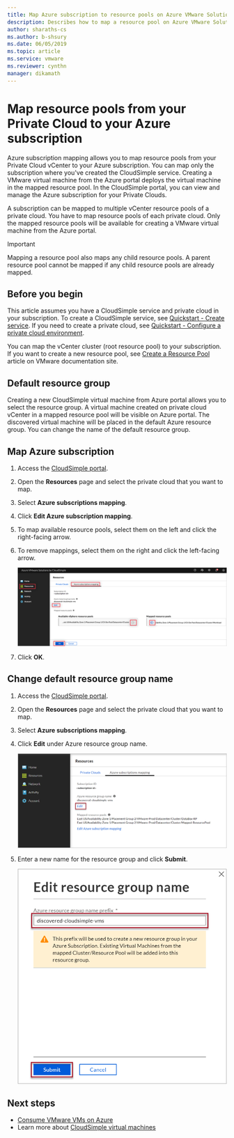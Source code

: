 ```yaml
---
title: Map Azure subscription to resource pools on Azure VMware Solution by CloudSimple
description: Describes how to map a resource pool on Azure VMware Solution by CloudSimple to your Azure subscription
author: sharaths-cs
ms.author: b-shsury
ms.date: 06/05/2019
ms.topic: article
ms.service: vmware
ms.reviewer: cynthn
manager: dikamath
---
```


# Map resource pools from your Private Cloud to your Azure subscription

Azure subscription mapping allows you to map resource pools from your Private Cloud vCenter to your Azure subscription. You can map only the subscription where you've created the CloudSimple service.  Creating a VMware virtual machine from the Azure portal deploys the virtual machine in the mapped resource pool.  In the CloudSimple portal, you can view and manage the Azure subscription for your Private Clouds.

A subscription can be mapped to multiple vCenter resource pools of a private cloud.  You have to map resource pools of each private cloud.  Only the mapped resource pools will be available for creating a VMware virtual machine from the Azure portal.

> [!IMPORTANT]
> Mapping a resource pool also  maps any child resource pools. A parent resource pool cannot be mapped if any child resource pools are already mapped.

## Before you begin

This article assumes you have a CloudSimple service and private cloud in your subscription.  To create a CloudSimple service, see [Quickstart - Create service](quickstart-create-cloudsimple-service.md).  If you need to create a private cloud, see [Quickstart - Configure a private cloud environment](quickstart-create-private-cloud.md).

You can map the vCenter cluster (root resource pool) to your subscription.  If you want to create a new resource pool, see [Create a Resource Pool](https://docs.vmware.com/en/VMware-vSphere/6.7/com.vmware.vsphere.resmgmt.doc/GUID-0F6C6709-A5DA-4D38-BE08-6CB1002DD13D.html) article on VMware documentation site.

## Default resource group

Creating a new CloudSimple virtual machine from Azure portal allows you to select the resource group.  A virtual machine created on private cloud vCenter in a mapped resource pool will be visible on Azure portal.  The discovered virtual machine will be placed in the default Azure resource group.  You can change the name of the default resource group.

## Map Azure subscription

1. Access the [CloudSimple portal](access-cloudsimple-portal.md).

2. Open the **Resources** page and select the private cloud that you want to map.

3. Select **Azure subscriptions mapping**.

4. Click **Edit Azure subscription mapping**.

5. To map available resource pools, select them on the left and click the right-facing arrow.

6. To remove mappings, select them on the right and click the left-facing arrow.

    ![Azure subscriptions](media/resources-azure-mapping.png)

7. Click **OK**.

## Change default resource group name

1. Access the [CloudSimple portal](access-cloudsimple-portal.md).

2. Open the **Resources** page and select the private cloud that you want to map.

3. Select **Azure subscriptions mapping**.

4. Click **Edit** under Azure resource group name.

    ![Edit resource group name](media/resources-edit-resource-group-name.png)

5. Enter a new name for the resource group and click **Submit**.

    ![Enter new resource group name](media/resources-new-resource-group-name.png)

## Next steps

* [Consume VMware VMs on Azure](quickstart-create-vmware-virtual-machine.md)
* Learn more about [CloudSimple virtual machines](cloudsimple-virtual-machines.md)
